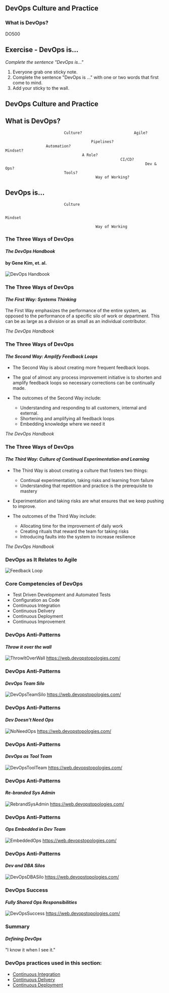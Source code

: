 <!-- .slide: data-background-image="images/RH_NewBrand_Background.png" -->
## DevOps Culture and Practice <!-- {_class="course-title"} -->
### What is DevOps? <!-- {_class="title-color"} -->
DO500 <!-- {_class="title-color"} -->



## Exercise - DevOps is...
_Complete the sentence "DevOps is..."_
1. Everyone grab one sticky note.
2. Complete the sentence "DevOps is ..." with one or two words that first
come to mind.
3. Add your sticky to the wall.



<!--.slide: id="dev-ops" -->
## DevOps Culture and Practice



<!-- .slide: data-transition="slide-in fade-out" -->
## What is DevOps?

                              Culture?                       Agile?

                                          Pipelines?
                      Automation?                                          Mindset?
                                      A Role?
                                                       CI/CD?
                                                                  Dev & Ops?
                              Tools?
                                            Way of Working?



<!-- .slide: data-transition="fade-in slide-out" -->
## DevOps is...

                              Culture

                                                                           Mindset

                                            Way of Working



### The Three Ways of DevOps
#### _The DevOps Handbook_
#### by Gene Kim, et. al.
![DevOps Handbook](images/devopshandbook.jpg)



### The Three Ways of DevOps
#### _The First Way: Systems Thinking_
The First Way emphasizes the performance of the entire system, as opposed to the performance of a specific silo of work or department. This can be as large as a division or as small as an individual contributor. <!-- {_class="medium para"} -->

_The DevOps Handbook_ <!-- {_class="small" style="text-align: right;"} -->



### The Three Ways of DevOps
#### _The Second Way: Amplify Feedback Loops_
* The Second Way is about creating more frequent feedback loops.

* The goal of almost any process improvement initiative is to shorten and amplify feedback loops so necessary corrections can be continually made.

* The outcomes of the Second Way include:
  * Understanding and responding to all customers, internal and external.
  * Shortening and amplifying all feedback loops
  * Embedding knowledge where we need it

_The DevOps Handbook_ <!-- {_class="small" style="text-align: right;"} -->



### The Three Ways of DevOps
#### _The Third Way: Culture of Continual Experimentation and Learning_
* The Third Way is about creating a culture that fosters two things:
  * Continual experimentation, taking risks and learning from failure
  * Understanding that repetition and practice is the prerequisite to mastery

* Experimentation and taking risks are what ensures that we keep pushing to improve.

* The outcomes of the Third Way include:
  * Allocating time for the improvement of daily work
  * Creating rituals that reward the team for taking risks
  * Introducing faults into the system to increase resilience

_The DevOps Handbook_ <!-- {_class="small" style="text-align: right;"} -->



### DevOps as It Relates to Agile
![Feedback Loop](images/DevOps/feedbackloop.png)



### Core Competencies of DevOps
* Test Driven Development and Automated Tests
* Configuration as Code
* Continuous Integration
* Continuous Delivery
* Continuous Deployment
* Continuous Improvement



### DevOps Anti-Patterns
#### _Throw it over the wall_
![ThrowItOverWall](images/DevOps/antiA.png)
https://web.devopstopologies.com/ <!-- {_class="small"} -->



### DevOps Anti-Patterns
#### _DevOps Team Silo_
![DevOpsTeamSilo](images/DevOps/antiB.png)
https://web.devopstopologies.com/ <!-- {_class="small"} -->



### DevOps Anti-Patterns
#### _Dev Doesn't Need Ops_
![NoNeedOps](images/DevOps/antiC.png)
https://web.devopstopologies.com/ <!-- {_class="small"} -->



### DevOps Anti-Patterns
#### _DevOps as Tool Team_
![DevOpsToolTeam](images/DevOps/antiD.png)
https://web.devopstopologies.com/ <!-- {_class="small"} -->



### DevOps Anti-Patterns
#### _Re-branded Sys Admin_
![RebrandSysAdmin](images/DevOps/antiE.png)
https://web.devopstopologies.com/ <!-- {_class="small"} -->



### DevOps Anti-Patterns
#### _Ops Embedded in Dev Team_
![EmbeddedOps](images/DevOps/antiF.png)
https://web.devopstopologies.com/ <!-- {_class="small"} -->



### DevOps Anti-Patterns
#### _Dev and DBA Silos_
![DevOpsDBASilo](images/DevOps/antiG.png)
https://web.devopstopologies.com/ <!-- {_class="small"} -->



### DevOps Success
#### _Fully Shared Ops Responsibilities_
![DevOpsSuccess](images/DevOps/dosuccess.png)
https://web.devopstopologies.com/ <!-- {_class="small"} -->



### Summary
#### _Defining DevOps_
"I know it when I see it."



<!-- .slide: data-background-image="images/chef-background.png", class="white-style" -->
### DevOps practices used in this section:
- [Continuous Integration](https://openpracticelibrary.com/practice/continuous-integration/)
- [Continuous Delivery](https://openpracticelibrary.com/practice/continuous-delivery/)
- [Continuous Deployment](https://openpracticelibrary.com/practice/continuous-deployment/)
